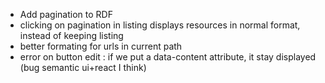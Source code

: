 - Add pagination to RDF
- clicking on pagination in listing displays resources in normal format, instead of keeping listing
- better formating for urls in current path
- error on button edit : if we put a data-content attribute, it stay displayed (bug semantic ui+react I think)
